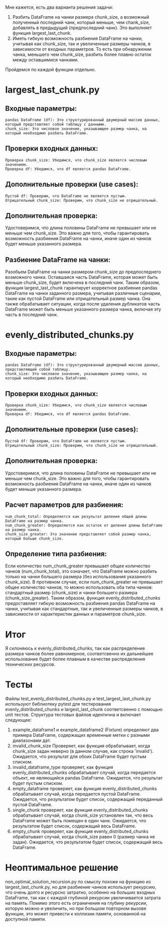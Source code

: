 Мне кажется, есть два варианта решения задачи:
1. Разбить DataFrame на чанки размера chunk_size, а возможный полученный последний чанк, который меньше, чем chank_size, добавлять в предыдущий (предпоследний чанк). Это выполняет функция largest_last_chunk.
2. Иметь гибкую возможность разбиения DataFrame на чанки, учитывая как chunk_size, так и увеличенные размеры чанков, в зависимости от входных параметров. То есть при обнаружении чанка, меньшего чем chunk_size, разбить более плавно остаток между оставшимися чанками.

Пройдемся по каждой функции отдельно.

# largest_last_chunk.py 
## Входные параметры:
    pandas DataFrame (df): Это структурированный двумерный массив данных, который представляет собой таблицу с данными.
    chunk_size: Это числовое значение, указывающее размер чанка, на который необходимо разбить DataFrame.
    
## Проверки входных данных:
    Проверка chunk_size: Убедимся, что chunk_size является числовым значением.
    Проверка df: Убедимся, что df является pandas DataFrame.
    
## Дополнительные проверки (use cases):
    Пустой df: Проверим, что DataFrame не является пустым.
    Отрицательный chunk_size: Проверим, что chunk_size не отрицательный.
    
## Дополнительная проверка:
Удостоверимся, что длина половины DataFrame не превышает или не меньше чем chunk_size. Это важно для того, чтобы гарантировать возможность разбиения DataFrame на чанки, иначе один из чанков будет меньше указанного размера.

## Разбиение DataFrame на чанки:
Разобьем DataFrame на чанки размером chunk_size до предпоследнего возможного чанка.
Оставшаяся часть DataFrame, которая может быть меньше chunk_size, будет включена в последний чанк.
Таким образом, функция largest_last_chunk гарантирует корректное разбиение pandas DataFrame на чанки заданного размера, учитывая различные сценарии, такие как пустой DataFrame или отрицательный размер чанка. Она также обрабатывает ситуации, когда после удаления дубликатов часть DataFrame может быть меньше указанного размера чанка, включая эту часть в последний чанк.



# evenly_distributed_chunks.py 
## Входные параметры:
    pandas DataFrame (df): Это структурированный двумерный массив данных, представляющий собой таблицу.
    chunk_size: Это числовое значение, указывающее размер чанка, на который необходимо разбить DataFrame.
    
## Проверки входных данных:
    Проверка chunk_size: Убедимся, что chunk_size является числовым значением.
    Проверка df: Убедимся, что df является pandas DataFrame.
    
## Дополнительные проверки (use cases):
    Пустой df: Проверим, что DataFrame не является пустым.
    Отрицательный chunk_size: Проверим, что chunk_size не отрицательный.

## Дополнительная проверка:
Удостоверимся, что длина половины DataFrame не превышает или не меньше чем chunk_size. Это важно для того, чтобы гарантировать возможность разбиения DataFrame на чанки, иначе один из чанков будет меньше указанного размера.

## Расчет параметров для разбиения:
    num_chunk_total: Определяется как результат деления общей длины DataFrame на размер чанка.
    num_chunk_greater: Определяется как остаток от деления длины DataFrame на размер чанка.
    chunk_size_greater: Это значение представляет собой размер чанка, который больше chunk_size.
    
## Определение типа разбиения:
Если количество num_chunk_greater превышает общее количество чанков (num_chunk_total), это означает, что DataFrame можно разбить только на чанки большего размера (без использования указанного chunk_size).
В противном случае, если num_chunk_greater не превышает общее количество чанков, то можно использовать оба типа чанков: стандартный размер (chunk_size) и чанки большего размера (chunk_size_greater).
Таким образом, функция evenly_distributed_chunks предоставляет гибкую возможность разбиения pandas DataFrame на чанки, учитывая как стандартные, так и увеличенные размеры чанков, в зависимости от характеристик данных и параметров chunk_size.

# Итог
Я склоняюсь к evenly_distributed_chunks, так как распределение размера чанков более равномерное, соответсвенно их дальнейшее использование будет более плавным в качестве распределения технических ресурсов.

# Тесты
Файлы test_evenly_distributed_chunks.py и test_largest_last_chunk.py используют библиотеку pytest для тестирования evenly_distributed_chunks и largest_last_chunk соответсвенно с помощью unit тестов. 
Структура тестовых файлов идентична и включает следующее:

1. example_dataframe1 и example_dataframe2 (Fixture) определяют два примера DataFrame, содержащих временные метки с разными диапазонами дат.
2. invalid_chunk_size Проверяет, как функция обрабатывает, когда chunk_size задан неверно (в данном случае, как строка 'invalid'). Ожидается, что результат для обоих DataFrame будет пустым списком.
3. invalid_dataframe_type проверяет, как функция evenly_distributed_chunks обрабатывает случай, когда передается объект, не являющийся pandas DataFrame. Ожидается, что результат будет пустым списком.
4. empty_dataframe проверяет, как функция evenly_distributed_chunks обрабатывает случай, когда передается пустой DataFrame. Ожидается, что результатом будет список, содержащий переданный пустой DataFrame.
5. single_chunk проверяет, как функция evenly_distributed_chunks обрабатывает случай, когда chunk_size установлен так, что весь DataFrame может быть помещен в один чанк. Ожидается, что результатом будет список, содержащий весь DataFrame.
6. empty_chunk проверяет, как функция evenly_distributed_chunks обрабатывает случай, когда chunk_size равен 0 (размер чанка не задан). Ожидается, что результатом будет список, содержащий весь DataFrame.

# Неоптимальное решение
non_optimal_solution_recursion.py по смыслу похоже на функцию из largest_last_chunk.py, но для разбиение чанков использует рекурсию, что очень долго и ресурсно затратно, особенно на больших входных DataFrame, так как с каждой глубиной рекурсии увеличивается затрата на память. Помимо этого есть ограничения на глубину рекурсии, которую можно и увеличить, но при большом повторном вызове функции, это может привести к коллизии памяти, основанной на доступной памяти.


